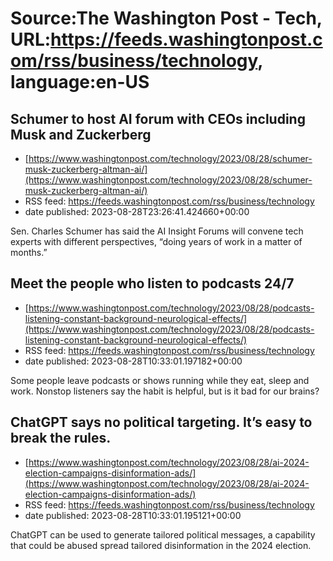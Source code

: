 # Source:The Washington Post - Tech, URL:https://feeds.washingtonpost.com/rss/business/technology, language:en-US

## Schumer to host AI forum with CEOs including Musk and Zuckerberg
 - [https://www.washingtonpost.com/technology/2023/08/28/schumer-musk-zuckerberg-altman-ai/](https://www.washingtonpost.com/technology/2023/08/28/schumer-musk-zuckerberg-altman-ai/)
 - RSS feed: https://feeds.washingtonpost.com/rss/business/technology
 - date published: 2023-08-28T23:26:41.424660+00:00

Sen. Charles Schumer has said the AI Insight Forums will convene tech experts with different perspectives, “doing years of work in a matter of months.”

## Meet the people who listen to podcasts 24/7
 - [https://www.washingtonpost.com/technology/2023/08/28/podcasts-listening-constant-background-neurological-effects/](https://www.washingtonpost.com/technology/2023/08/28/podcasts-listening-constant-background-neurological-effects/)
 - RSS feed: https://feeds.washingtonpost.com/rss/business/technology
 - date published: 2023-08-28T10:33:01.197182+00:00

Some people leave podcasts or shows running while they eat, sleep and work. Nonstop listeners say the habit is helpful, but is it bad for our brains?

## ChatGPT says no political targeting. It’s easy to break the rules.
 - [https://www.washingtonpost.com/technology/2023/08/28/ai-2024-election-campaigns-disinformation-ads/](https://www.washingtonpost.com/technology/2023/08/28/ai-2024-election-campaigns-disinformation-ads/)
 - RSS feed: https://feeds.washingtonpost.com/rss/business/technology
 - date published: 2023-08-28T10:33:01.195121+00:00

ChatGPT can be used to generate tailored political messages, a capability that could be abused spread tailored disinformation in the 2024 election.

